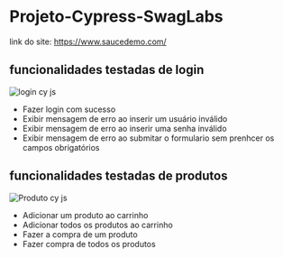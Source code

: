 <h1>Projeto-Cypress-SwagLabs</h1>

link do site: https://www.saucedemo.com/

## funcionalidades testadas de login
![login cy js](https://user-images.githubusercontent.com/86307663/236641440-4cf66527-526c-44c1-a4d7-aec4c63cb851.gif)

- Fazer login com sucesso
- Exibir mensagem de erro ao inserir um usuário inválido
- Exibir mensagem de erro ao inserir uma senha inválido
- Exibir mensagem de erro ao submitar o formulario sem prenhcer os campos obrigatórios

## funcionalidades testadas de produtos
![Produto cy js](https://user-images.githubusercontent.com/86307663/236641439-f09d3ad8-405d-4f1b-bb1e-1d9c4a6d8463.gif)

- Adicionar um produto ao carrinho
- Adicionar todos os produtos ao carrinho 
- Fazer a compra de um produto
- Fazer compra de todos os produtos

